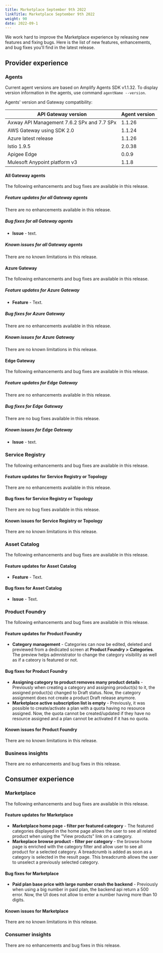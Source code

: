 ```yaml
---
title: Marketplace September 9th 2022
linkTitle: Marketplace September 9th 2022
weight: 90
date: 2022-09-1
---
```

We work hard to improve the Marketplace experience by releasing new features and fixing bugs. Here is the list of new features, enhancements, and bug fixes you’ll find in the latest release.

## Provider experience

### Agents

Current agent versions are based on Amplify Agents SDK v1.1.32. To display version information in the agents, use command `agentName --version`.

Agents' version and Gateway compatibility:

| API Gateway version                        | Agent version|
|--------------------------------------------|--------------|
| Axway API Management 7.6.2 SPx and 7.7 SPx | 1.1.26       |
| AWS Gateway using SDK 2.0                  | 1.1.24       |
| Azure latest release                       | 1.1.26       |
| Istio 1.9.5                                | 2.0.38       |
| Apigee Edge                                | 0.0.9        |
| Mulesoft Anypoint platform v3              | 1.1.8        |

#### All Gateway agents

The following enhancements and bug fixes are available in this release.

##### Feature updates for all Gateway agents

There are no enhancements available in this release.

##### Bug fixes for all Gateway agents

* **Issue** - text.

##### Known issues for all Gateway agents

There are no known limitations in this release.

#### Azure Gateway

The following enhancements and bug fixes are available in this release.

##### Feature updates for Azure Gateway

* **Feature** - Text.

##### Bug fixes for Azure Gateway

There are no enhancements available in this release.

##### Known issues for Azure Gateway

There are no known limitations in this release.

#### Edge Gateway

The following enhancements and bug fixes are available in this release.

##### Feature updates for Edge Gateway

There are no enhancements available in this release.

##### Bug fixes for Edge Gateway

There are no bug fixes available in this release.

##### Known issues for Edge Gateway

* **Issue** - text.

### Service Registry

The following enhancements and bug fixes are available in this release.

#### Feature updates for Service Registry or Topology

There are no enhancements available in this release.

#### Bug fixes for Service Registry or Topology

There are no bug fixes available in this release.

#### Known issues for Service Registry or Topology

There are no known limitations in this release.

### Asset Catalog

The following enhancements and bug fixes are available in this release.

#### Feature updates for Asset Catalog

* **Feature** - Text.

#### Bug fixes for Asset Catalog

* **Issue** - Text.

### Product Foundry

The following enhancements and bug fixes are available in this release.

#### Feature updates for Product Foundry

* **Category management** - Categories can now be edited, deleted and previewed from a dedicated screen at **Product Foundry > Categories**.
The preview helps admnistrator to change the category visibility as well as if a cateory is featured or not.

#### Bug fixes for Product Foundry

* **Assigning category to product removes many product details** - Previously when creating a category and assigning product(s) to it, the assigned product(s) changed to Draft status. Now, the category assignment does not create a product Draft release anymore.
* **Marketplace active subscription list is empty** - Previously, it was possible to create/activate a plan with a quota having no resource assigned. Now, the quota cannot be created/updated if they have no resource assigned and a plan cannot be activated if it has no quota.

#### Known issues for Product Foundry

There are no known limitations in this release.

### Business insights

There are no enhancements and bug fixes in this release.

## Consumer experience

### Marketplace

The following enhancements and bug fixes are available in this release.

#### Feature updates for Marketplace

* **Marketplace home page - filter per featured category** - The featured categories displayed in the home page allows the user to see all related product when using the "View products" link on a category.
* **Markeplace browse product - filter per category** - the browse home page is enriched with the category filter and allow user to see all product for a selected category. A breadcrumb is added as soon as a category is selected in the result page. This breadcrumb allows the user to unselect a previously selected category.

#### Bug fixes for Marketplace

* **Paid plan base price with large number crash the backend** - Previously when using a big number in paid plan, the backend api return a 500 error. Now, the UI does not allow to enter a number having more than 10 digits.

#### Known issues for Marketplace

There are no known limitations in this release.

### Consumer insights

There are no enhancements and bug fixes in this release.